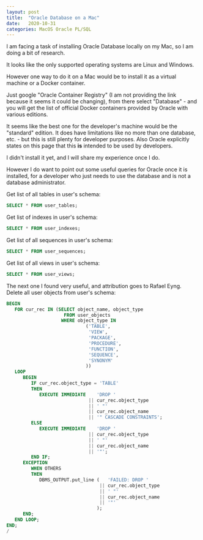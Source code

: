 ```yaml
---
layout: post
title:  "Oracle Database on a Mac"
date:   2020-10-31
categories: MacOS Oracle PL/SQL
---
```

I am facing a task of installing Oracle Database locally on my Mac, so I am doing a bit of research.

It looks like the only supported operating systems are Linux and Windows.

However one way to do it on a Mac would be to install it as a virtual machine or a Docker container.

Just google "Oracle Container Registry" (I am not providing the link because it seems it could be changing), from there select "Database" - and you will get the list of official Docker containers provided by Oracle with various editions.

It seems like the best one for the developer's machine would be the "standard" edition. It does have limitations like no more than one database, etc. - but this is still plenty for developer purposes. Also Oracle explicitly states on this page that this **is** intended to be used by developers.

I didn't install it yet, and I will share my experience once I do.

However I do want to point out some useful queries for Oracle once it is installed, for a developer who just needs to use the database and is not a database administrator.

Get list of all tables in user's schema:

```sql
SELECT * FROM user_tables;
```

Get list of indexes in user's schema:

```sql
SELECT * FROM user_indexes;
```

Get list of all sequences in user's schema:

```sql
SELECT * FROM user_sequences;
```

Get list of all views in user's schema:

```sql
SELECT * FROM user_views;
```

The next one I found very useful, and attribution goes to Rafael Eyng. Delete all user objects from user's schema:

```sql
BEGIN
   FOR cur_rec IN (SELECT object_name, object_type
                     FROM user_objects
                    WHERE object_type IN
                             ('TABLE',
                              'VIEW',
                              'PACKAGE',
                              'PROCEDURE',
                              'FUNCTION',
                              'SEQUENCE',
                              'SYNONYM'
                             ))
   LOOP
      BEGIN
         IF cur_rec.object_type = 'TABLE'
         THEN
            EXECUTE IMMEDIATE    'DROP '
                              || cur_rec.object_type
                              || ' "'
                              || cur_rec.object_name
                              || '" CASCADE CONSTRAINTS';
         ELSE
            EXECUTE IMMEDIATE    'DROP '
                              || cur_rec.object_type
                              || ' "'
                              || cur_rec.object_name
                              || '"';
         END IF;
      EXCEPTION
         WHEN OTHERS
         THEN
            DBMS_OUTPUT.put_line (   'FAILED: DROP '
                                  || cur_rec.object_type
                                  || ' "'
                                  || cur_rec.object_name
                                  || '"'
                                 );
      END;
   END LOOP;
END;
/
```